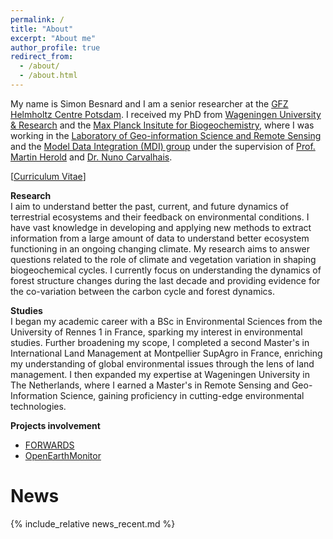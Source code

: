 ```yaml
---
permalink: /
title: "About"
excerpt: "About me"
author_profile: true
redirect_from: 
  - /about/
  - /about.html
---
```


My name is Simon Besnard and I am a senior researcher at the [GFZ Helmholtz Centre Potsdam](https://www.gfz-potsdam.de/sektion/fernerkundung-und-geoinformatik/themen/global-land-monitoring). I received my PhD from [Wageningen University & Research](https://www.wur.nl/en/wageningen-university.html) and the [Max Planck Insitute for Biogeochemistry](https://www.bgc-jena.mpg.de/en), where I was working in the [Laboratory of Geo-information Science and Remote Sensing](https://www.wur.nl/en/research-results/chair-groups/environmental-sciences/laboratory-of-geo-information-science-and-remote-sensing.htm) and the [Model Data Integration (MDI) group](https://www.bgc-jena.mpg.de/en/bgi/mdi) under the supervision of [Prof. Martin Herold](https://www.gfz-potsdam.de/en/staff/martin.herold/sec14) and [Dr. Nuno Carvalhais](https://scholar.google.com/citations?user=7ZVPwSIAAAAJ&hl=en).

[[Curriculum Vitae](../files/CV_BesnardS.pdf)]

**Research**\
I aim to understand better the past, current, and future dynamics of terrestrial ecosystems and their feedback on environmental conditions. I have vast knowledge in developing and applying new methods to extract information from a large amount of data to understand better ecosystem functioning in an ongoing changing climate. My research aims to answer questions related to the role of climate and vegetation variation in shaping biogeochemical cycles. I currently focus on understanding the dynamics of forest structure changes during the last decade and providing evidence for the co-variation between the carbon cycle and forest dynamics. 

**Studies**\
I began my academic career with a BSc in Environmental Sciences from the University of Rennes 1 in France, sparking my interest in environmental studies. Further broadening my scope, I completed a second Master's in International Land Management at Montpellier SupAgro in France, enriching my understanding of global environmental issues through the lens of land management. I then expanded my expertise at Wageningen University in The Netherlands, where I earned a Master's in Remote Sensing and Geo-Information Science, gaining proficiency in cutting-edge environmental technologies. 
 
**Projects involvement**
- [FORWARDS](https://forwards-project.eu/)
- [OpenEarthMonitor](https://earthmonitor.org/)

News
======
{% include_relative news_recent.md %}


